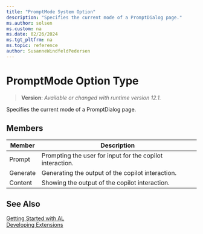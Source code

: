 ```yaml
---
title: "PromptMode System Option"
description: "Specifies the current mode of a PromptDialog page."
ms.author: solsen
ms.custom: na
ms.date: 02/26/2024
ms.tgt_pltfrm: na
ms.topic: reference
author: SusanneWindfeldPedersen
---
```

[//]: # (START>DO_NOT_EDIT)
[//]: # (IMPORTANT:Do not edit any of the content between here and the END>DO_NOT_EDIT.)
[//]: # (Any modifications should be made in the .xml files in the ModernDev repo.)
# PromptMode Option Type
> **Version**: _Available or changed with runtime version 12.1._

Specifies the current mode of a PromptDialog page.

## Members
|  Member  |  Description  |
|----------------|---------------|
|Prompt|Prompting the user for input for the copilot interaction.|
|Generate|Generating the output of the copilot interaction.|
|Content|Showing the output of the copilot interaction.|

[//]: # (IMPORTANT: END>DO_NOT_EDIT)
## See Also  
[Getting Started with AL](../devenv-get-started.md)  
[Developing Extensions](../devenv-dev-overview.md)  
